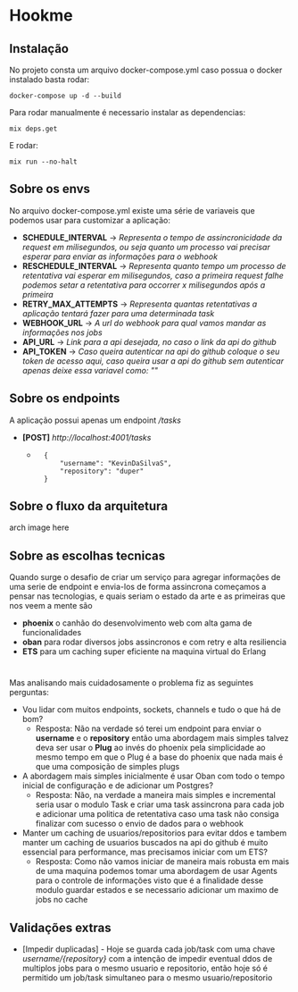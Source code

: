 # Hookme

## Instalação
  No projeto consta um arquivo docker-compose.yml caso possua o docker instalado basta rodar:
```
docker-compose up -d --build
```
 Para rodar manualmente é necessario instalar as dependencias:
 ```
mix deps.get
```
E rodar:
```
mix run --no-halt
```

## Sobre os envs
No arquivo docker-compose.yml existe uma série de variaveis que podemos usar para customizar a aplicação:
 - **SCHEDULE_INTERVAL** -> *Representa o tempo de assincronicidade da request em milisegundos, ou seja quanto um processo vai precisar esperar para enviar as informações para o webhook*
 - **RESCHEDULE_INTERVAL** -> *Representa quanto tempo um processo de retentativa vai esperar em milisegundos, caso a primeira request falhe podemos setar a retentativa para occorrer x milisegundos após a primeira*
 - **RETRY_MAX_ATTEMPTS** -> *Representa quantas retentativas a aplicação tentará fazer para uma determinada task*
 - **WEBHOOK_URL** -> *A url do webhook para qual vamos mandar as informações nos jobs*
 - **API_URL** -> *Link para a api desejada, no caso o link da api do github*
 - **API_TOKEN** -> *Caso queira autenticar na api do github coloque o seu token de acesso aqui, caso queira usar a api do github sem autenticar apenas deixe essa variavel como: ""*

## Sobre os endpoints
A aplicação possui apenas um endpoint */tasks* 
  - **[POST]** *http://localhost:4001/tasks*
    - ```
        {
        	"username": "KevinDaSilvaS",
        	"repository": "duper"
        }
      ```

## Sobre o fluxo da arquitetura
  arch image here

## Sobre as escolhas tecnicas
Quando surge o desafio de criar um serviço para agregar informações de uma serie de endpoint e envia-los de forma assincrona começamos a pensar nas tecnologias, e quais seriam o estado da arte e as primeiras que nos veem a mente são
 - **phoenix** o canhão do desenvolvimento web com alta gama de funcionalidades
 - **oban** para rodar diversos jobs assincronos e com retry e alta resiliencia
 - **ETS** para um caching super eficiente na maquina virtual do Erlang

#

Mas analisando mais cuidadosamente o problema fiz as seguintes perguntas:
 - Vou lidar com muitos endpoints, sockets, channels e tudo o que há de bom?
     - Resposta: Não na verdade só terei um endpoint para enviar o **username** e o **repository** então uma abordagem mais simples talvez deva ser usar o **Plug** ao invés do phoenix pela simplicidade ao mesmo tempo em que o Plug é a base do phoenix que nada mais é que uma composição de simples plugs
 - A abordagem mais simples inicialmente é usar Oban com todo o tempo inicial de configuração e de adicionar um Postgres?
     - Resposta: Não, na verdade a maneira mais simples e incremental seria usar o modulo Task e criar uma task assincrona para cada job e adicionar uma politica de retentativa caso uma task não consiga finalizar com sucesso o envio de dados para o webhook
 - Manter um caching de usuarios/repositorios para evitar ddos e tambem manter um caching de usuarios buscados na api do github é muito essencial para performance, mas precisamos iniciar com um ETS?
     - Resposta: Como não vamos iniciar de maneira mais robusta em mais de uma maquina podemos tomar uma abordagem de usar Agents para o controle de informações visto que é a finalidade desse modulo guardar estados e se necessario adicionar um maximo de jobs no cache

## Validações extras
  - [Impedir duplicadas] - Hoje se guarda cada job/task com uma chave *${username}/${repository}* com a intenção de impedir eventual ddos de multiplos jobs para o mesmo usuario e repositorio, então hoje só é permitido um job/task simultaneo para o mesmo usuario/repositorio
